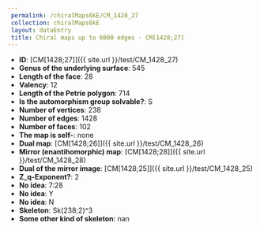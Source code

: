 ```yaml
--- 
 permalink: /chiralMaps6kE/CM_1428_27 
 collection: chiralMaps6kE
 layout: dataEntry
 title: Chiral maps up to 6000 edges - CM[1428;27]
---
```


- **ID**: [CM[1428;27]]({{ site.url }}/test/CM_1428_27)
- **Genus of the underlying surface**: 545
- **Length of the face**: 28
- **Valency**: 12
- **Length of the Petrie polygon**: 714
- **Is the automorphism group solvable?**: S
- **Number of vertices**: 238
- **Number of edges**: 1428
- **Number of faces**: 102
- **The map is self-**: none
- **Dual map**: [CM[1428;26]]({{ site.url }}/test/CM_1428_26)
- **Mirror (enantihomorphic) map**: [CM[1428;28]]({{ site.url }}/test/CM_1428_28)
- **Dual of the mirror image**: [CM[1428;25]]({{ site.url }}/test/CM_1428_25)
- **Z_q-Exponent?**: 2
- **No idea**:  7:28
- **No idea**: Y
- **No idea**: N
- **Skeleton**: Sk(238;2)^3
- **Some other kind of skeleton**: nan
